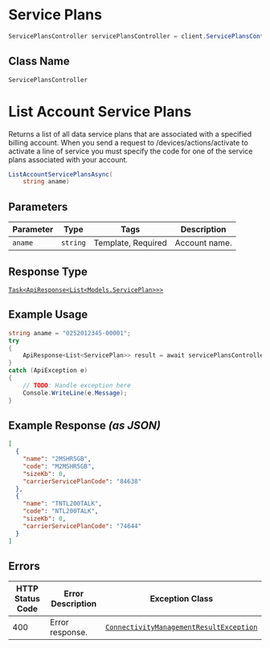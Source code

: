 # Service Plans

```csharp
ServicePlansController servicePlansController = client.ServicePlansController;
```

## Class Name

`ServicePlansController`


# List Account Service Plans

Returns a list of all data service plans that are associated with a specified billing account. When you send a request to /devices/actions/activate to activate a line of service you must specify the code for one of the service plans associated with your account.

```csharp
ListAccountServicePlansAsync(
    string aname)
```

## Parameters

| Parameter | Type | Tags | Description |
|  --- | --- | --- | --- |
| `aname` | `string` | Template, Required | Account name. |

## Response Type

[`Task<ApiResponse<List<Models.ServicePlan>>>`](../../doc/models/service-plan.md)

## Example Usage

```csharp
string aname = "0252012345-00001";
try
{
    ApiResponse<List<ServicePlan>> result = await servicePlansController.ListAccountServicePlansAsync(aname);
}
catch (ApiException e)
{
    // TODO: Handle exception here
    Console.WriteLine(e.Message);
}
```

## Example Response *(as JSON)*

```json
[
  {
    "name": "2MSHR5GB",
    "code": "M2MSHR5GB",
    "sizeKb": 0,
    "carrierServicePlanCode": "84638"
  },
  {
    "name": "TNTL200TALK",
    "code": "NTL200TALK",
    "sizeKb": 0,
    "carrierServicePlanCode": "74644"
  }
]
```

## Errors

| HTTP Status Code | Error Description | Exception Class |
|  --- | --- | --- |
| 400 | Error response. | [`ConnectivityManagementResultException`](../../doc/models/connectivity-management-result-exception.md) |

